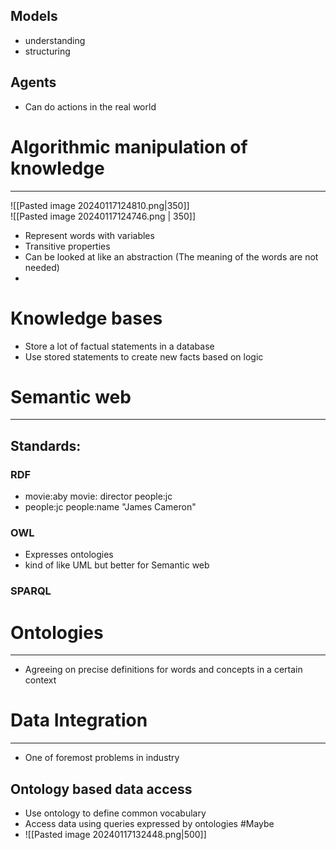 
## Models
* understanding
* structuring

## Agents
* Can do actions in the real world


# Algorithmic manipulation of knowledge
---
![[Pasted image 20240117124810.png|350]]  
![[Pasted image 20240117124746.png | 350]]
* Represent words with variables
* Transitive properties
* Can be looked at like an abstraction (The meaning of the words are not needed)
* 


# Knowledge bases

* Store a lot of factual statements in a database
* Use stored statements to create new facts based on logic


# Semantic web
---

## Standards:

### RDF
* movie:aby movie: director people:jc
* people:jc people:name "James Cameron"


### OWL
* Expresses ontologies
* kind of like UML but better for Semantic web

### SPARQL


# Ontologies
---
* Agreeing on precise definitions for words and concepts in a certain context


# Data Integration
---

* One of foremost problems in industry

## Ontology based data access

* Use ontology to define common vocabulary
* Access data using queries expressed by ontologies #Maybe
* ![[Pasted image 20240117132448.png|500]]


